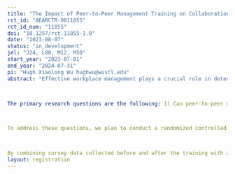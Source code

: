 ```yaml
---
title: "The Impact of Peer-to-Peer Management Training on Collaboration and Workplace Outcomes"
rct_id: "AEARCTR-0011855"
rct_id_num: "11855"
doi: "10.1257/rct.11855-1.0"
date: "2023-08-07"
status: "in_development"
jel: "J24, L80, M12, M50"
start_year: "2023-07-01"
end_year: "2024-07-31"
pi: "Hugh Xiaolong Wu hughwu@wustl.edu"
abstract: "Effective workplace management plays a crucial role in determining employee performance, retention, and subsequently, overall firm performance. While conventional management strategies often emphasize hierarchical relationships, peer-to-peer management, or "managing across," represents a promising yet largely unexplored approach. This study aims to investigate the impact of peer-to-peer management training on various employee outcomes and identify the conditions under which the intervention proves most effective.

The primary research questions are the following: 1) Can peer-to-peer management training enhance collaboration and improve relationships among co-workers in the same workplace? 2) What effects does peer-to-peer management training have on employee performance, retention, and team dynamics? 3) Under what circumstances and for which employees is the training most impactful?

To address these questions, we plan to conduct a randomized controlled trial involving approximately 3,500 workers across around 100 stores of a multinational spa chain. The stores will be randomly allocated into two groups, with one group receiving peer-to-peer management training and the other serving as a control group. The peer-to-peer management training is particularly designed to equip employees with the necessary skills to effectively manage their peer relationships, promoting cooperative teamwork, efficient conflict resolution, and mutual support. The training materials will be delivered online via the firm's e-learning portal.

By combining survey data collected before and after the training with administrative data on worker collaboration, performance, and retention, we will conduct a comprehensive evaluation of the training intervention. The insights derived from this study will make a significant contribution to our understanding of peer management practices and their influence on both employee outcomes and firm performance."
layout: registration
---
```


